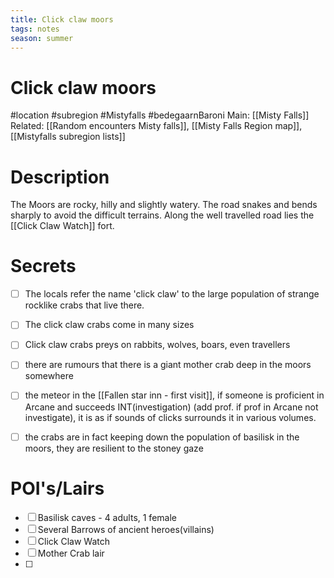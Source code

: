 ```yaml
---
title: Click claw moors
tags: notes
season: summer
---
```

 
# Click claw moors
#location #subregion #Mistyfalls #bedegaarnBaroni 
Main: [[Misty Falls]]
Related: [[Random encounters Misty falls]], [[Misty Falls Region map]], [[Mistyfalls subregion lists]]

# Description
The Moors are rocky, hilly and slightly watery. 
The road snakes and bends sharply to avoid the difficult terrains.
Along the well travelled road lies the [[Click Claw Watch]] fort.

# Secrets
- [ ] The locals refer the name 'click claw' to the large population of strange rocklike crabs that live there.
- [ ] The click claw crabs come in many sizes
- [ ] Click claw crabs preys on rabbits, wolves, boars, even travellers
- [ ] there are rumours that there is a giant mother crab deep in the moors somewhere
- [ ] the meteor in the [[Fallen star inn - first visit]], if someone is proficient in Arcane and succeeds INT(investigation) (add prof. if prof in Arcane not investigate), it is as if sounds of clicks surrounds it in various volumes.
- [ ] the crabs are in fact keeping down the population of basilisk in the moors, they are resilient to the stoney gaze


# POI's/Lairs 
- [ ] Basilisk caves - 4 adults, 1 female
- [ ] Several Barrows of ancient heroes(villains)
- [ ] Click Claw Watch
- [ ] Mother Crab lair
- [ ] 
